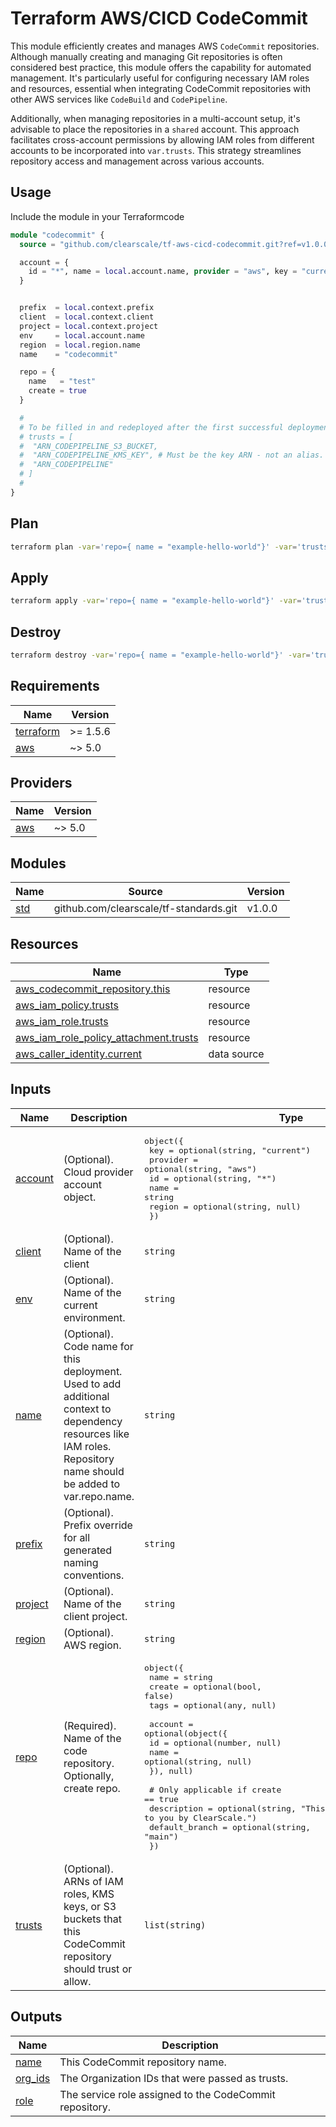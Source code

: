 # Terraform AWS/CICD CodeCommit

This module efficiently creates and manages AWS `CodeCommit` repositories. Although manually creating and managing Git repositories is often considered best practice, this module offers the capability for automated management. It's particularly useful for configuring necessary IAM roles and resources, essential when integrating CodeCommit repositories with other AWS services like `CodeBuild` and `CodePipeline`.

Additionally, when managing repositories in a multi-account setup, it's advisable to place the repositories in a `shared` account. This approach facilitates cross-account permissions by allowing IAM roles from different accounts to be incorporated into `var.trusts`. This strategy streamlines repository access and management across various accounts.

## Usage

Include the module in your Terraformcode

```terraform
module "codecommit" {
  source = "github.com/clearscale/tf-aws-cicd-codecommit.git?ref=v1.0.0"

  account = {
    id = "*", name = local.account.name, provider = "aws", key = "current", region = local.region.name
  }


  prefix  = local.context.prefix
  client  = local.context.client
  project = local.context.project
  env     = local.account.name
  region  = local.region.name
  name    = "codecommit"

  repo = {
    name   = "test"
    create = true
  }

  #
  # To be filled in and redeployed after the first successful deployment of the tf-aws-cicd module. These resources do not exist prior to it being deployed.
  # trusts = [
  #  "ARN_CODEPIPELINE_S3_BUCKET,
  #  "ARN_CODEPIPELINE_KMS_KEY", # Must be the key ARN - not an alias.
  #  "ARN_CODEPIPELINE"
  # ]
  #
}
```

## Plan

```bash
terraform plan -var='repo={ name = "example-hello-world"}' -var='trusts=["mys3bucket", "arn-of-iam-role", "arn-of-kms-key"]'
```

## Apply

```bash
terraform apply -var='repo={ name = "example-hello-world"}' -var='trusts=["mys3bucket", "arn-of-iam-role", "arn-of-kms-key"]'
```

## Destroy

```bash
terraform destroy -var='repo={ name = "example-hello-world"}' -var='trusts=["mys3bucket", "arn-of-iam-role", "arn-of-kms-key"]'
```
<!-- BEGIN_TF_DOCS -->
## Requirements

| Name | Version |
|------|---------|
| <a name="requirement_terraform"></a> [terraform](#requirement\_terraform) | >= 1.5.6 |
| <a name="requirement_aws"></a> [aws](#requirement\_aws) | ~> 5.0 |

## Providers

| Name | Version |
|------|---------|
| <a name="provider_aws"></a> [aws](#provider\_aws) | ~> 5.0 |

## Modules

| Name | Source | Version |
|------|--------|---------|
| <a name="module_std"></a> [std](#module\_std) | github.com/clearscale/tf-standards.git | v1.0.0 |

## Resources

| Name | Type |
|------|------|
| [aws_codecommit_repository.this](https://registry.terraform.io/providers/hashicorp/aws/latest/docs/resources/codecommit_repository) | resource |
| [aws_iam_policy.trusts](https://registry.terraform.io/providers/hashicorp/aws/latest/docs/resources/iam_policy) | resource |
| [aws_iam_role.trusts](https://registry.terraform.io/providers/hashicorp/aws/latest/docs/resources/iam_role) | resource |
| [aws_iam_role_policy_attachment.trusts](https://registry.terraform.io/providers/hashicorp/aws/latest/docs/resources/iam_role_policy_attachment) | resource |
| [aws_caller_identity.current](https://registry.terraform.io/providers/hashicorp/aws/latest/docs/data-sources/caller_identity) | data source |

## Inputs

| Name | Description | Type | Default | Required |
|------|-------------|------|---------|:--------:|
| <a name="input_account"></a> [account](#input\_account) | (Optional). Cloud provider account object. | <pre>object({<br>    key      = optional(string, "current")<br>    provider = optional(string, "aws")<br>    id       = optional(string, "*") <br>    name     = string<br>    region   = optional(string, null)<br>  })</pre> | <pre>{<br>  "id": "*",<br>  "name": "shared"<br>}</pre> | no |
| <a name="input_client"></a> [client](#input\_client) | (Optional). Name of the client | `string` | `"ClearScale"` | no |
| <a name="input_env"></a> [env](#input\_env) | (Optional). Name of the current environment. | `string` | `"dev"` | no |
| <a name="input_name"></a> [name](#input\_name) | (Optional). Code name for this deployment. Used to add additional context to dependency resources like IAM roles. Repository name should be added to var.repo.name. | `string` | `"codecommit"` | no |
| <a name="input_prefix"></a> [prefix](#input\_prefix) | (Optional). Prefix override for all generated naming conventions. | `string` | `"cs"` | no |
| <a name="input_project"></a> [project](#input\_project) | (Optional). Name of the client project. | `string` | `"pmod"` | no |
| <a name="input_region"></a> [region](#input\_region) | (Optional). AWS region. | `string` | `"us-west-1"` | no |
| <a name="input_repo"></a> [repo](#input\_repo) | (Required). Name of the code repository. Optionally, create repo. | <pre>object({<br>    name   = string<br>    create = optional(bool, false)<br>    tags   = optional(any,  null)<br><br>    account = optional(object({<br>      id   = optional(number, null)<br>      name = optional(string, null)<br>    }), null)<br><br>    # Only applicable if create == true<br>    description     = optional(string, "This repository was brought to you by ClearScale.")<br>    default_branch  = optional(string, "main")<br>  })</pre> | n/a | yes |
| <a name="input_trusts"></a> [trusts](#input\_trusts) | (Optional). ARNs of IAM roles, KMS keys, or S3 buckets that this CodeCommit repository should trust or allow. | `list(string)` | `[]` | no |

## Outputs

| Name | Description |
|------|-------------|
| <a name="output_name"></a> [name](#output\_name) | This CodeCommit repository name. |
| <a name="output_org_ids"></a> [org\_ids](#output\_org\_ids) | The Organization IDs that were passed as trusts. |
| <a name="output_role"></a> [role](#output\_role) | The service role assigned to the CodeCommit repository. |
<!-- END_TF_DOCS -->